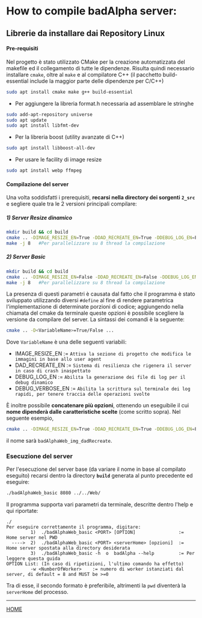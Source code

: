# How to compile badAlpha server:

## Librerie da installare dai Repository Linux 

#### Pre-requisiti
Nel progetto è stato utilizzato CMake per la creazione automatizzata del makefile ed il collegamento di tutte le dipendenze. 
Risulta quindi necessario installare `cmake`, oltre al `make` e al compilatore C++ (il pacchetto build-essential include la maggior parte delle dipendenze per C/C++)
```bash
sudo apt install cmake make g++ build-essential
```

- Per aggiungere la libreria format.h necessaria ad assemblare le stringhe
```bash
sudo add-apt-repository universe
sudo apt update
sudo apt install libfmt-dev
```
- Per la libreria boost (utility avanzate di C++)
```bash
sudo apt install libboost-all-dev
```

- Per usare le facility di image resize

```bash
sudo apt install webp ffmpeg
```

#### Compilazione del server

Una volta soddisfatti i prerequisiti, **recarsi nella directory dei sorgenti** **`2_src`** e segliere quale tra le 2 versioni principali compilare:

##### 1) Server Resize dinamico
```bash
mkdir build && cd build
cmake .. -DIMAGE_RESIZE_EN=True -DDAD_RECREATE_EN=True -DDEBUG_LOG_EN=False -DDEBUG_VERBOSE_EN=False
make -j 8   #Per parallelizzare su 8 thread la compilazione
```
##### 2) Server Basic
```bash
mkdir build && cd build
cmake .. -DIMAGE_RESIZE_EN=False -DDAD_RECREATE_EN=False -DDEBUG_LOG_EN=False -DDEBUG_VERBOSE_EN=False
make -j 8   #Per parallelizzare su 8 thread la compilazione
```

La presenza di questi parametri è causata dal fatto che il programma è stato sviluppato utilizzando diversi `#define` al fine di rendere parametrica l'implementazione di determinate porzioni di codice; aggiungendo nella chiamata del cmake da terminale queste opzioni è possibile scegliere la versione da compilare del server. La sintassi dei comandi è la seguente:
```bash
cmake .. -D<VariableName>=True/False ...
```
Dove `VariableName` è una delle seguenti variabili:
- IMAGE_RESIZE_EN := `Attiva la sezione di progetto che modifica le immagini in base allo user agent`
- DAD_RECREATE_EN := `Sistema di resilienza che rigenera il server in caso di crash inaspettato`
- DEBUG_LOG_EN := `Abilita la generazione dei file di log per il debug dinamico`
- DEBUG_VERBOSE_EN := `Abilita la scrittura sul terminale dei log rapidi, per tenere traccia delle operazioni svolte`

È inoltre possibile **concatenare più opzioni**, ottenendo un eseguibile il cui **nome dipenderà dalle caratteristiche scelte** (come scritto sopra). Nel seguente esempio,
```bash
cmake .. -DIMAGE_RESIZE_EN=True -DDAD_RECREATE_EN=True -DDEBUG_LOG_EN=False -DDEBUG_VERBOSE_EN=False
```
il nome sarà `badAlphaWeb_img_dadRecreate`.

### Esecuzione del server
Per l'esecuzione del server base (da variare il nome in base al compilato eseguito) recarsi dentro la directory **`build`** generata al punto precedente ed eseguire:
```bash
./badAlphaWeb_basic 8080 ../../Web/
```

Il programma supporta vari parametri da terminale, descritte dentro l'help e qui riportate:
```
./
Per eseguire correttamente il programma, digitare:
         1)  ./badAlphaWeb_basic <PORT> [OPTION]                := Home server nel PWD 
  ---->  2)  ./badAlphaWeb_basic <PORT> <serverHome> [opzioni]  := Home server spostata alla directory desiderata
         3)  ./badAlphaWeb_basic -h  o  badAlpha --help         := Per leggere questa guida
OPTION List: (In caso di ripetizioni, l'ultimo comando ha effetto)
         -w <NumberOfWorker>    := numero di worker istanziati dal server, di default = 8 and MUST be >=0
```

Tra di esse, il secondo formato è preferibile, altrimenti la `pwd` diventerà la `serverHome` del processo.

---
[HOME](https://github.com/Alfystar/IIW2020/blob/master/README.md)